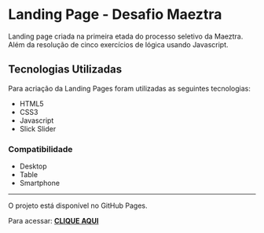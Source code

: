 #  Landing Page - Desafio Maeztra

Landing page criada na primeira etada do processo seletivo da Maeztra. Além da resolução de cinco exercícios de lógica usando Javascript.

## Tecnologias Utilizadas
Para acriação da Landing Pages foram utilizadas as seguintes tecnologias:
- HTML5
- CSS3
- Javascript
- Slick Slider

### Compatibilidade
- Desktop
- Table
- Smartphone


------------

O projeto está disponível no GitHub Pages.

Para acessar: [**CLIQUE AQUI**](https://lsp-lucas.github.io/layout-maeztra/ "CLIQUE AQUI")
